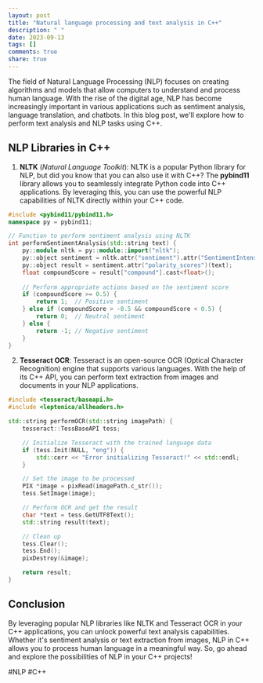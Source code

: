 ```yaml
---
layout: post
title: "Natural language processing and text analysis in C++"
description: " "
date: 2023-09-13
tags: []
comments: true
share: true
---
```


The field of Natural Language Processing (NLP) focuses on creating algorithms and models that allow computers to understand and process human language. With the rise of the digital age, NLP has become increasingly important in various applications such as sentiment analysis, language translation, and chatbots. In this blog post, we'll explore how to perform text analysis and NLP tasks using C++.

## NLP Libraries in C++

1. **NLTK** (*Natural Language Toolkit*): NLTK is a popular Python library for NLP, but did you know that you can also use it with C++? The **pybind11** library allows you to seamlessly integrate Python code into C++ applications. By leveraging this, you can use the powerful NLP capabilities of NLTK directly within your C++ code.

```cpp
#include <pybind11/pybind11.h>
namespace py = pybind11;

// Function to perform sentiment analysis using NLTK
int performSentimentAnalysis(std::string text) {
    py::module nltk = py::module::import("nltk");
    py::object sentiment = nltk.attr("sentiment").attr("SentimentIntensityAnalyzer")();
    py::object result = sentiment.attr("polarity_scores")(text);
    float compoundScore = result["compound"].cast<float>();
    
    // Perform appropriate actions based on the sentiment score
    if (compoundScore >= 0.5) {
        return 1;  // Positive sentiment
    } else if (compoundScore > -0.5 && compoundScore < 0.5) {
        return 0;  // Neutral sentiment
    } else {
        return -1; // Negative sentiment
    }
}
```

2. **Tesseract OCR**: Tesseract is an open-source OCR (Optical Character Recognition) engine that supports various languages. With the help of its C++ API, you can perform text extraction from images and documents in your NLP applications.

```cpp
#include <tesseract/baseapi.h>
#include <leptonica/allheaders.h>

std::string performOCR(std::string imagePath) {
    tesseract::TessBaseAPI tess;

    // Initialize Tesseract with the trained language data
    if (tess.Init(NULL, "eng")) {
        std::cerr << "Error initializing Tesseract!" << std::endl;
    }

    // Set the image to be processed
    PIX *image = pixRead(imagePath.c_str());
    tess.SetImage(image);

    // Perform OCR and get the result
    char *text = tess.GetUTF8Text();
    std::string result(text);

    // Clean up
    tess.Clear();
    tess.End();
    pixDestroy(&image);

    return result;
}
```

## Conclusion

By leveraging popular NLP libraries like NLTK and Tesseract OCR in your C++ applications, you can unlock powerful text analysis capabilities. Whether it's sentiment analysis or text extraction from images, NLP in C++ allows you to process human language in a meaningful way. So, go ahead and explore the possibilities of NLP in your C++ projects!

#NLP #C++